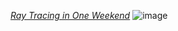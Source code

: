 [_Ray Tracing in One Weekend_](https://raytracing.github.io/books/RayTracingInOneWeekend.html)
![image](https://github.com/liu-chengkai/ray-tracing-in-one-week/assets/122171202/4c59be39-fc29-40e3-9232-eed2b83cf21c)
